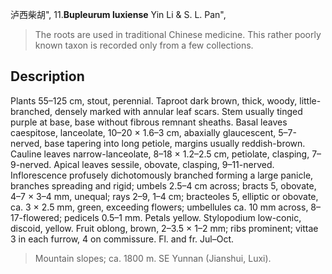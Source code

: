 泸西柴胡",
11.**Bupleurum luxiense** Yin Li & S. L. Pan",

> The roots are used in traditional Chinese medicine. This rather poorly known taxon is recorded only from a few collections.

## Description
Plants 55–125 cm, stout, perennial. Taproot dark brown, thick, woody, little-branched, densely marked with annular leaf scars. Stem usually tinged purple at base, base without fibrous remnant sheaths. Basal leaves caespitose, lanceolate, 10–20 × 1.6–3 cm, abaxially glaucescent, 5–7-nerved, base tapering into long petiole, margins usually reddish-brown. Cauline leaves narrow-lanceolate, 8–18 × 1.2–2.5 cm, petiolate, clasping, 7–9-nerved. Apical leaves sessile, obovate, clasping, 9–11-nerved. Inflorescence profusely dichotomously branched forming a large panicle, branches spreading and rigid; umbels 2.5–4 cm across; bracts 5, obovate, 4–7 × 3–4 mm, unequal; rays 2–9, 1–4 cm; bracteoles 5, elliptic or obovate, ca. 3 × 2.5 mm, green, exceeding flowers; umbellules ca. 10 mm across, 8–17-flowered; pedicels 0.5–1 mm. Petals yellow. Stylopodium low-conic, discoid, yellow. Fruit oblong, brown, 2–3.5 × 1–2 mm; ribs prominent; vittae 3 in each furrow, 4 on commissure. Fl. and fr. Jul–Oct.

> Mountain slopes; ca. 1800 m. SE Yunnan (Jianshui, Luxi).
